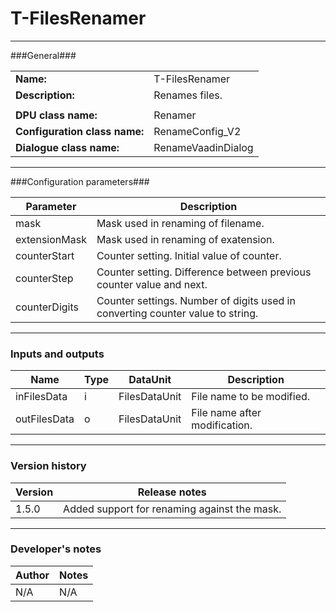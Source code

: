 # T-FilesRenamer #
----------

###General###

|                              |                                                               |
|------------------------------|---------------------------------------------------------------|
|**Name:**                     |T-FilesRenamer                                              |
|**Description:**              |Renames files. |
|                              |                                                               |
|**DPU class name:**           |Renamer     | 
|**Configuration class name:** |RenameConfig_V2                           |
|**Dialogue class name:**      |RenameVaadinDialog | 

***

###Configuration parameters###


|Parameter                        |Description                             |                                                        
|---------------------------------|----------------------------------------|
|mask          |Mask used in renaming of filename.  |
|extensionMask |Mask used in renaming of exatension.  |
|counterStart  |Counter setting. Initial value of counter.  |
|counterStep   |Counter setting. Difference between previous counter value and next.  |
|counterDigits |Counter settings. Number of digits used in converting counter value to string.  |

***

### Inputs and outputs ###

|Name                |Type       |DataUnit                         |Description                        |
|--------------------|-----------|---------------------------------|-----------------------------------|
|inFilesData  |i |FilesDataUnit  |File name to be modified.  |
|outFilesData |o |FilesDataUnit  |File name after modification. | 

***

### Version history ###

|Version            |Release notes                                   |
|-----------|------------------------------------------------|
|1.5.0      |Added support for renaming against the mask. |                                


***

### Developer's notes ###

|Author            |Notes                 |
|------------------|----------------------|
|N/A               |N/A                   | 

